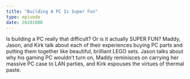 ```yaml
---
title: "Building A PC Is Super Fun"
type: episode
date: 20201008
---
```

Is building a PC really that difficult? Or is it actually SUPER FUN? Maddy, Jason, and Kirk talk about each of their experiences buying PC parts and putting them together like beautiful, brilliant LEGO sets. Jason talks about why his gaming PC wouldn’t turn on, Maddy reminisces on carrying her massive PC case to LAN parties, and Kirk espouses the virtues of thermal paste.